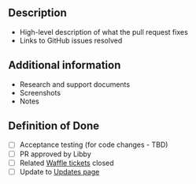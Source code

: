 <!--

Use the GitHub title line for your pull request, then delete these lines.

-->

## Description

* High-level description of what the pull request fixes
* Links to GitHub issues resolved

## Additional information

* Research and support documents
* Screenshots
* Notes

## Definition of Done

- [ ] Acceptance testing (for code changes - TBD)
- [ ] PR approved by Libby
- [ ] Related [Waffle tickets](https://waffle.io/AusDTO/gov-au-content-guide) closed
- [ ] Update to [Updates page](http://content-style-guide.apps.staging.digital.gov.au/updates/)
